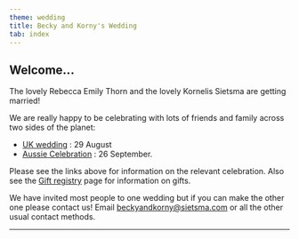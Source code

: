 ```yaml
---
theme: wedding
title: Becky and Korny's Wedding
tab: index
---
```


## Welcome...

The lovely Rebecca Emily Thorn and the lovely Kornelis Sietsma are getting married!

We are really happy to be celebrating with lots of friends and family across two sides of the planet:

* [UK wedding](/wedding/uk.html) : 29 August
* [Aussie Celebration](/wedding/australia.html) : 26 September.

Please see the links above for information on the relevant celebration.  Also see the [Gift registry](/wedding/registry.html) page for information on gifts. 

We have invited most people to one wedding but if you can make the other one please contact us!  Email beckyandkorny@sietsma.com or all the other usual contact methods.

----

